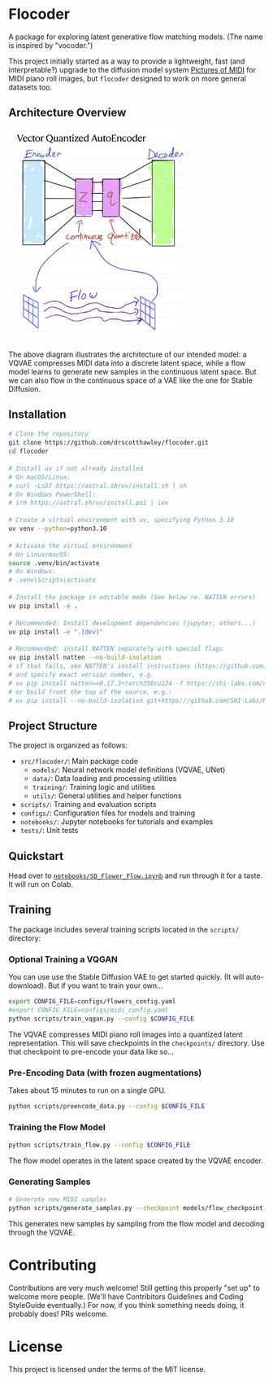 # Flocoder

A package for exploring latent generative flow matching models. (The name is inspired by "vocoder.")

This project initially started as a way to provide a lightweight, fast (and interpretable?) upgrade to the diffusion model system [Pictures of MIDI](https://huggingface.co/spaces/drscotthawley/PicturesOfMIDI) for MIDI piano roll images, but `flocoder` designed to work on more general datasets too. 


## Architecture Overview

<img src="images/flow_schematic.jpg" width="350" alt="MIDI Flow Architecture">

The above diagram illustrates the architecture of our intended model: a VQVAE compresses MIDI data into a discrete latent space, while a flow model learns to generate new samples in the continuous latent space.  But we can also flow in the continuous space of a VAE like the one for Stable Diffusion. 

## Installation

```bash
# Clone the repository
git clone https://github.com/drscotthawley/flocoder.git
cd flocoder

# Install uv if not already installed
# On macOS/Linux:
# curl -LsSf https://astral.sh/uv/install.sh | sh
# On Windows PowerShell:
# irm https://astral.sh/uv/install.ps1 | iex

# Create a virtual environment with uv, specifying Python 3.10
uv venv --python=python3.10

# Activate the virtual environment
# On Linux/macOS:
source .venv/bin/activate
# On Windows:
# .venv\Scripts\activate

# Install the package in editable mode (See below re. NATTEN errors)
uv pip install -e .

# Recommended: Install development dependencies (jupyter, others...)
uv pip install -e ".[dev]"

# Recommended: install NATTEN separately with special flags
uv pip install natten --no-build-isolation
# if that fails, see NATTEN's install instructions (https://github.com/SHI-Labs/NATTEN/blob/main/docs/install.md)
# and specify exact version number, e.g.
# uv pip install natten==0.17.3+torch250cu124 -f https://shi-labs.com/natten/wheels/
# or build fromt the top of the source, e.g.:
# uv pip install --no-build-isolation git+https://github.com/SHI-Labs/NATTEN
```

## Project Structure

The project is organized as follows:

- `src/flocoder/`: Main package code
  - `models/`: Neural network model definitions (VQVAE, UNet)
  - `data/`: Data loading and processing utilities
  - `training/`: Training logic and utilities
  - `utils/`: General utilities and helper functions
- `scripts/`: Training and evaluation scripts
- `configs/`: Configuration files for models and training
- `notebooks/`: Jupyter notebooks for tutorials and examples
- `tests/`: Unit tests

## Quickstart

Head over to [`notebooks/SD_Flower_Flow.ipynb`](https://github.com/drscotthawley/flocoder/blob/main/notebooks/SD_Flower_Flow.ipynb) and run through it for a taste. It will run on Colab. 

## Training

The package includes several training scripts located in the `scripts/` directory:

### Optional Training a VQGAN
You can use use the Stable Diffusion VAE to get started quickly. (It will auto-download).
But if you want to train your own...

```bash
export CONFIG_FILE=configs/flowers_config.yaml 
#export CONFIG_FILE=configs/midi_config.yaml 
python scripts/train_vqgan.py --config $CONFIG_FILE
```

The VQVAE compresses MIDI piano roll images into a quantized latent representation.
This will save checkpoints in the `checkpoints/` directory. Use that checkpoint to pre-encode your data like so... 

### Pre-Encoding Data (with frozen augmentations)
Takes about 15 minutes to run on a single GPU.
```bash
python scripts/preencode_data.py --config $CONFIG_FILE
```

### Training the Flow Model

```bash
python scripts/train_flow.py --config $CONFIG_FILE
```

The flow model operates in the latent space created by the VQVAE encoder.

### Generating Samples

```bash
# Generate new MIDI samples
python scripts/generate_samples.py --checkpoint models/flow_checkpoint.pt --output samples/
```

This generates new samples by sampling from the flow model and decoding through the VQVAE.

# Contributing

Contributions are very much welcome!  Still getting this properly "set up" to welcome more people. (We'll have Contribitors Guidelines and Coding StyleGuide eventually.) For now, if you think something needs doing, it probably does!  PRs welcome. 

# License

This project is licensed under the terms of the MIT license.
